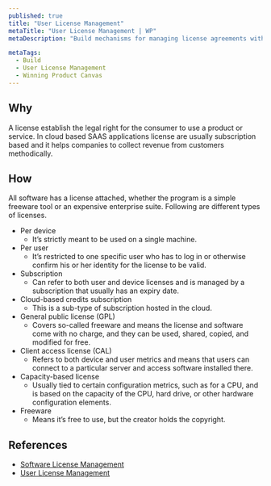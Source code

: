 ```yaml
---
published: true
title: "User License Management"
metaTitle: "User License Management | WP"
metaDescription: "Build mechanisms for managing license agreements with users. Track usages for relevant features, licence expiry, reminders, payments, etc. Implement restrictions based on price tears and usages"

metaTags:
  - Build
  - User License Management
  - Winning Product Canvas
---
```


## Why
A license establish the legal right for the consumer to use a product or service. In cloud based SAAS applications license are usually subscription based and it helps companies to collect revenue from customers methodically. 

## How
All software has a license attached, whether the program is a simple freeware tool or an expensive enterprise suite. Following are different types of licenses.

- Per device
  - It’s strictly meant to be used on a single machine.
- Per user
  - It’s restricted to one specific user who has to log in or otherwise confirm his or her identity for the license to be valid.
- Subscription
  - Can refer to both user and device licenses and is managed by a subscription that usually has an expiry date.
- Cloud-based credits subscription
  - This is a sub-type of subscription hosted in the cloud.
- General public license (GPL)
  - Covers so-called freeware and means the license and software come with no charge, and they can be used, shared, copied, and modified for free.
- Client access license (CAL)
  - Refers to both device and user metrics and means that users can connect to a particular server and access software installed there.
- Capacity-based license
  - Usually tied to certain configuration metrics, such as for a CPU, and is based on the capacity of the CPU, hard drive, or other hardware configuration elements.
- Freeware
  - Means it’s free to use, but the creator holds the copyright.

## References

- [Software License Management](https://www.webopedia.com/TERM/L/license_management.html)
- [User License Management ](https://www.sciencedirect.com/topics/computer-science/platform-architecture)
